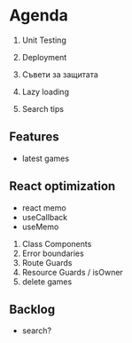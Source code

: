 # Agenda
1. Unit Testing
2. Deployment
3. Съвети за защитата

4. Lazy loading
5. Search tips

## Features
 * latest games

## React optimization
 * react memo
 * useCallback
 * useMemo

1. Class Components
2. Error boundaries
3. Route Guards
4. Resource Guards / isOwner
5. delete games


## Backlog
 * search? 